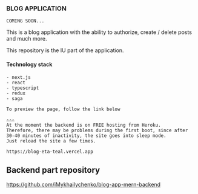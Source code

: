 ### BLOG APPLICATION

``` COMING SOON... ```

This is a blog application with the ability to authorize, create / delete posts and much more.

This repository is the IU part of the application.

#### Technology stack

```
- next.js
- react
- typescript
- redux
- saga
```

```To preview the page, follow the link below```


```
⚠⚠⚠
At the moment the backend is on FREE hosting from Heroku.
Therefore, there may be problems during the first boot, since after 30-40 minutes of inactivity, the site goes into sleep mode.
Just reload the site a few times.

https://blog-eta-teal.vercel.app
```

## Backend part repository

https://github.com/iMykhailychenko/blog-app-mern-backend
